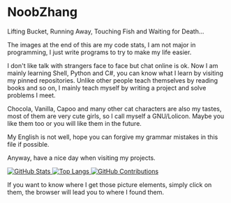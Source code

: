 # NoobZhang

Lifting Bucket, Running Away, Touching Fish and Waiting for Death...  

The images at the end of this are my code stats, I am not major in programming, I just write programs to try to make my life easier.

I don't like talk with strangers face to face but chat online is ok. Now I am mainly learning Shell, Python and C#, you can know what I learn by visiting my pinned repositories. Unlike other people teach themselves by reading books and so on, I mainly teach myself by writing a project and solve problems I meet.

Chocola, Vanilla, Capoo and many other cat characters are also my tastes, most of them are very cute girls, so I call myself a GNU/Lolicon. Maybe you like them too or you will like them in the future.

My English is not well, hope you can forgive my grammar mistakes in this file if possible.

Anyway, have a nice day when visiting my projects.

<a href="https://github.com/anuraghazra/github-readme-stats">
  <picture>
    <source media="(prefers-color-scheme: dark)" srcset="https://github-readme-stats.vercel.app/api?username=zhanghua000&theme=dark">
    <img alt="GitHub Stats" src="https://github-readme-stats.vercel.app/api?username=zhanghua000&theme=default">
  </picture>
  <picture>
    <source media="(prefers-color-scheme: dark)" srcset="https://github-readme-stats.vercel.app/api/top-langs/?username=zhanghua000&theme=dark&layout=compact">
    <img alt="Top Langs" src="https://github-readme-stats.vercel.app/api/top-langs/?username=zhanghua000&theme=default&layout=compact">
  </picture>
</a>
<a href="https://github.com/Platane/snk">
  <picture>
    <source media="(prefers-color-scheme: dark)" srcset="https://github.com/zhanghua000/zhanghua000/raw/main/snakes/dark.svg">
    <img alt="GitHub Contributions" src="https://github.com/zhanghua000/zhanghua000/raw/main/snakes/light.svg">
  </picture>
</a>

If you want to know where I get those picture elements, simply click on them, the browser will lead you to where I found them.
